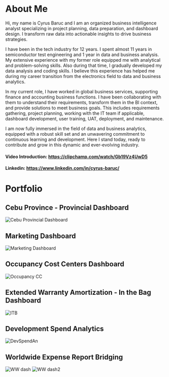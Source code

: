 # About Me
Hi, my name is Cyrus Baruc and I am an organized business intelligence analyst specializing in project planning, data preparation, and dashboard design. I transform raw data into actionable insights to drive business strategies.

I have been in the tech industry for 12 years. I spent almost 11 years in semiconductor test engineering and 1 year in data and business analysis. My extensive experience with my former role equipped me with analytical and problem-solving skills. Also during that time, I gradually developed my data analysis and coding skills. I believe this experience has helped me during my career transition from the electronics field to data and business analytics. 

In my current role, I have worked in global business services, supporting finance and accounting business functions. I have been collaborating with them to understand their requirements, transform them in the BI context, and provide solutions to meet business goals. This includes requirements gathering, project planning, working with the IT team if applicable, dashboard development, user training, UAT, deployment, and maintenance. 

I am now fully immersed in the field of data and business analytics, equipped with a robust skill set and an unwavering commitment to continuous learning and development. Here I stand today, ready to contribute and grow in this dynamic and ever-evolving industry.

#### Video Introduction: https://clipchamp.com/watch/Gb19Vz4UwD5
#### Linkedin: https://www.linkedin.com/in/cyrus-baruc/

# Portfolio
## Cebu Province - Provincial Dashboard
![Cebu Provincial Dashboard](https://github.com/greatcyan/Analytics-portfolio/assets/95137493/3a2aa085-7a10-44b0-bbc1-11ff298a0033)

## Marketing Dashboard
![Marketing Dashboard](https://github.com/greatcyan/Analytics-portfolio/assets/95137493/3dbcd6cf-374d-4903-aeed-1f1d686a993e)

## Occupancy Cost Centers Dashboard
![Occupancy CC](https://github.com/greatcyan/Analytics-portfolio/assets/95137493/4a09ff21-b86f-4bc0-b2f8-d108f9d07797)

## Extended Warranty Amortization - In the Bag Dashboard
![ITB](https://github.com/greatcyan/Analytics-portfolio/assets/95137493/591b53be-a001-4780-842e-9a1414a242b1)

## Development Spend Analytics
![DevSpendAn](https://github.com/greatcyan/Analytics-portfolio/assets/95137493/a337a2ed-b017-491d-b53a-524d0f65176b)

## Worldwide Expense Report Bridging
![WW dash](https://github.com/greatcyan/Analytics-portfolio/assets/95137493/62712d5a-8184-43e1-949d-980989f57f04)
![WW dash2](https://github.com/greatcyan/Analytics-portfolio/assets/95137493/486825a7-df03-4440-bb01-d1e87001f055)









